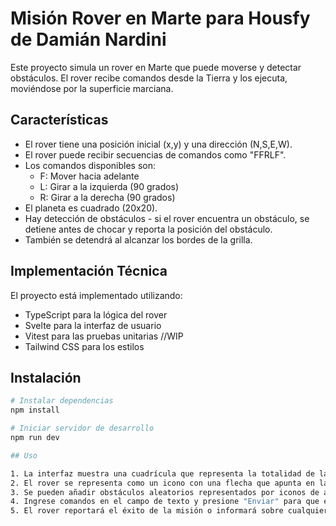 # Misión Rover en Marte para Housfy de Damián Nardini

Este proyecto simula un rover en Marte que puede moverse y detectar obstáculos. El rover recibe comandos desde la Tierra y los ejecuta, moviéndose por la superficie marciana.

## Características

- El rover tiene una posición inicial (x,y) y una dirección (N,S,E,W).
- El rover puede recibir secuencias de comandos como "FFRLF".
- Los comandos disponibles son:
  - F: Mover hacia adelante
  - L: Girar a la izquierda (90 grados)
  - R: Girar a la derecha (90 grados)
- El planeta es cuadrado (20x20).
- Hay detección de obstáculos - si el rover encuentra un obstáculo, se detiene antes de chocar y reporta la posición del obstáculo.
- También se detendrá al alcanzar los bordes de la grilla.

## Implementación Técnica

El proyecto está implementado utilizando:

- TypeScript para la lógica del rover
- Svelte para la interfaz de usuario
- Vitest para las pruebas unitarias //WIP
- Tailwind CSS para los estilos

## Instalación

```bash
# Instalar dependencias
npm install

# Iniciar servidor de desarrollo
npm run dev

## Uso

1. La interfaz muestra una cuadrícula que representa la totalidad de la superficie marciana (20x20).
2. El rover se representa como un icono con una flecha que apunta en la dirección actual.
3. Se pueden añadir obstáculos aleatorios representados por iconos de advertencia.
4. Ingrese comandos en el campo de texto y presione "Enviar" para que el rover los ejecute.
5. El rover reportará el éxito de la misión o informará sobre cualquier obstáculo encontrado.